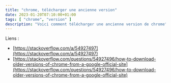 ```yaml
---
title: "chrome, télécharger une ancienne version"
date: 2023-01-20T07:10:00+01:00
tags: [ "chrome", "version" ]
description: "Voici comment télécharger une ancienne version de chrome"
---
```


Liens : 

* [https://stackoverflow.com/a/54927497](https://stackoverflow.com/a/54927497)
* [https://stackoverflow.com/questions/54927496/how-to-download-older-versions-of-chrome-from-a-google-official-site](https://stackoverflow.com/questions/54927496/how-to-download-older-versions-of-chrome-from-a-google-official-site)
